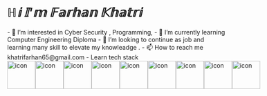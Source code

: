 <h1><b><i>ℍ𝕚 𝕀'𝕞 𝔽𝕒𝕣𝕙𝕒𝕟 𝕂𝕙𝕒𝕥𝕣𝕚 </i></b></h1>
- 👀 I’m interested in Cyber Security , Programming,
- 🌱 I’m currently learning Computer Engineering Diploma 
- 💞️ I’m looking to continue as job and learning many skill to elevate my knowleadge . 
- 📫 How to reach me khatrifarhan65@gmail.com 
- Learn tech stack
<div style="display: flex; align-items: flex-start;"><img src="https://techstack-generator.vercel.app/cpp-icon.svg" alt="icon" width="65" height="65" /><img src="https://techstack-generator.vercel.app/java-icon.svg" alt="icon" width="65" height="65" /><img src="https://techstack-generator.vercel.app/python-icon.svg" alt="icon" width="65" height="65" /><img src="https://techstack-generator.vercel.app/js-icon.svg" alt="icon" width="65" height="65" /><img src="https://techstack-generator.vercel.app/ts-icon.svg" alt="icon" width="65" height="65" /><img src="https://techstack-generator.vercel.app/github-icon.svg" alt="icon" width="65" height="65" /><img src="https://techstack-generator.vercel.app/mysql-icon.svg" alt="icon" width="65" height="65" /><img src="https://techstack-generator.vercel.app/django-icon.svg" alt="icon" width="65" height="65" /><img src="https://techstack-generator.vercel.app/react-icon.svg" alt="icon" width="65" height="65" /></div>
